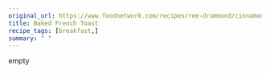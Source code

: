 ```yaml
---
original_url: https://www.foodnetwork.com/recipes/ree-drummond/cinnamon-baked-french-toast-recipe-2120484
title: Baked French Toast
recipe_tags: [breakfast,]
summary: " "
---
```


empty